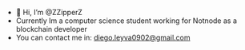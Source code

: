 - 👋 Hi, I’m @ZZipperZ
- Currently Im a computer science student working for Notnode as a blockchain developer
- You can contact me in: diego.leyva0902@gmail.com

<!---
ZZipperZ/ZZipperZ is a ✨ special ✨ repository because its `README.md` (this file) appears on your GitHub profile.
You can click the Preview link to take a look at your changes.
--->
